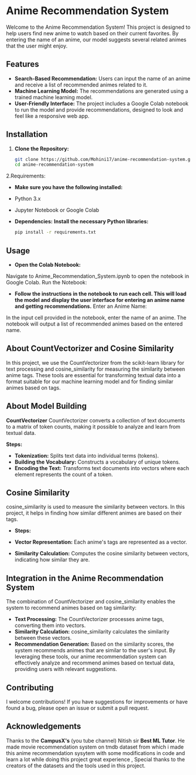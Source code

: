 # Anime Recommendation System

Welcome to the Anime Recommendation System! This project is designed to help users find new anime to watch based on their current favorites. By entering the name of an anime, our model suggests several related animes that the user might enjoy.

## Features

- **Search-Based Recommendation:** Users can input the name of an anime and receive a list of recommended animes related to it.
- **Machine Learning Model:** The recommendations are generated using a trained machine learning model.
- **User-Friendly Interface:** The project includes a Google Colab notebook to run the model and provide recommendations, designed to look and feel like a responsive web app.

## Installation

1. **Clone the Repository:**
   ```bash
   git clone https://github.com/Mohini17/anime-recommendation-system.git
   cd anime-recommendation-system
2.Requirements:
- **Make sure you have the following installed:**

- Python 3.x
- Jupyter Notebook or Google Colab
- **Dependencies:**
**Install the necessary Python libraries:**
  ```bash
  pip install -r requirements.txt
## Usage
- **Open the Colab Notebook:**

Navigate to Anime_Recommendation_System.ipynb to open the notebook in Google Colab.
Run the Notebook:

- **Follow the instructions in the notebook to run each cell. This will load the model and display the user interface for entering an anime name and getting recommendations.**
Enter an Anime Name:

In the input cell provided in the notebook, enter the name of an anime.
The notebook will output a list of recommended animes based on the entered name.

## About CountVectorizer and Cosine Similarity
In this project, we use the CountVectorizer from the scikit-learn library for text processing and cosine_similarity for measuring the similarity between anime tags. These tools are essential for transforming textual data into a format suitable for our machine learning model and for finding similar animes based on tags.

## About Model Building
**CountVectorizer**
CountVectorizer converts a collection of text documents to a matrix of token counts, making it possible to analyze and learn from textual data.

**Steps:**

- **Tokenization:** Splits text data into individual terms (tokens).
- **Building the Vocabulary:** Constructs a vocabulary of unique tokens.
- **Encoding the Text:** Transforms text documents into vectors where each element represents the count of a token.

## Cosine Similarity
cosine_similarity is used to measure the similarity between vectors. In this project, it helps in finding how similar different animes are based on their tags.

- **Steps:**

- **Vector Representation:** Each anime's tags are represented as a vector.
- **Similarity Calculation:** Computes the cosine similarity between vectors, indicating how similar they are.

## Integration in the Anime Recommendation System
The combination of CountVectorizer and cosine_similarity enables the system to recommend animes based on tag similarity:

- **Text Processing:** The CountVectorizer processes anime tags, converting them into vectors.
- **Similarity Calculation:** cosine_similarity calculates the similarity between these vectors.
- **Recommendation Generation:** Based on the similarity scores, the system recommends animes that are similar to the user's input.
By leveraging these tools, our anime recommendation system can effectively analyze and recommend animes based on textual data, providing users with relevant suggestions.

## Contributing
I welcome contributions! If you have suggestions for improvements or have found a bug, please open an issue or submit a pull request.

## Acknowledgements
Thanks to  the **CampusX's** (you tube channel) Nitish sir **Best ML Tutor**. He made movie recommendation system on tmdb dataset from which i made this anime recommendation sysytem with some modifications in code and learn a lot while doing this project great experience
, Special thanks to the creators of the datasets and the tools used in this project.
